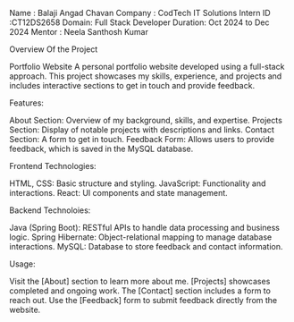 Name : Balaji Angad  Chavan
Company : CodTech IT Solutions
Intern ID :CT12DS2658
Domain: Full Stack Developer
Duration: Oct 2024 to Dec 2024
Mentor : Neela Santhosh Kumar

Overview Of the Project

Portfolio Website
A personal portfolio website developed using a full-stack approach. 
This project showcases my skills, experience, and projects and includes interactive sections to get in touch and provide feedback.

Features:

About Section: Overview of my background, skills, and expertise.
Projects Section: Display of notable projects with descriptions and links.
Contact Section: A form to get in touch.
Feedback Form: Allows users to provide feedback, which is saved in the MySQL database.

Frontend Technologies:

HTML, CSS: Basic structure and styling.
JavaScript: Functionality and interactions.
React: UI components and state management.

Backend Technoloies:

Java (Spring Boot): RESTful APIs to handle data processing and business logic.
Spring Hibernate: Object-relational mapping to manage database interactions.
MySQL: Database to store feedback and contact information.


Usage: 

Visit the [About] section to learn more about me.
[Projects] showcases completed and ongoing work.
The [Contact] section includes a form to reach out.
Use the [Feedback] form to submit feedback directly from the website.

